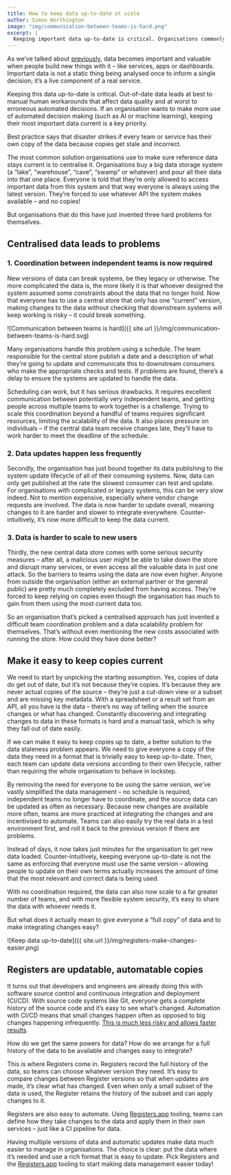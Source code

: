 ```yaml
---
title: How to keep data up‑to‑date at scale
author: Simon Worthington
image: "img/communication-between-teams-is-hard.png"
excerpt: |
  Keeping important data up-to-date is critical. Organisations commonly centralise their key data – but this creates three hard problems. In this post, we explore a better way of keeping data up-to-date that keeps data scalable and flexible.
---
```

As we’ve talked about [previously](https://registers.blog/solving-conundrums-of-spreadsheets-at-scale), data becomes important and valuable when people build new things with it – like services, apps or dashboards. Important data is not a static thing being analysed once to inform a single decision; it’s a live component of a real service.

Keeping this data up-to-date is critical. Out-of-date data leads at best to manual human workarounds that affect data quality and at worst to erroneous automated decisions. If an organisation wants to make more use of automated decision making (such as AI or machine learning), keeping their most important data current is a key priority.

Best practice says that disaster strikes if every team or service has their own copy of the data because copies get stale and incorrect.

The most common solution organisations use to make sure reference data stays current is to centralise it. Organisations buy a big data storage system (a “lake”, “warehouse”, “cave”, “swamp” or whatever) and pour all their data into that one place. Everyone is told that they’re only allowed to access important data from this system and that way everyone is always using the latest version. They’re forced to use whatever API the system makes available – and no copies!

But organisations that do this have just invented three hard problems for themselves.

## Centralised data leads to problems

### 1. Coordination between independent teams is now required

New versions of data can break systems, be they legacy or otherwise. The more complicated the data is, the more likely it is that whoever designed the system assumed some constraints about the data that no longer hold. Now that everyone has to use a central store that only has one “current” version, making changes to the data without checking that downstream systems will keep working is risky – it could break something.

![Communication between teams is hard]({{ site.url }}/img/communication-between-teams-is-hard.svg)

Many organisations handle this problem using a schedule. The team responsible for the central store publish a date and a description of what they’re going to update and communicate this to downstream consumers who make the appropriate checks and tests. If problems are found, there’s a delay to ensure the systems are updated to handle the data.

Scheduling can work, but it has serious drawbacks. It requires excellent communication between potentially very independent teams, and getting people across multiple teams to work together is a challenge. Trying to scale this coordination beyond a handful of teams requires significant resources, limiting the scalability of the data. It also places pressure on individuals – if the central data team receive changes late, they’ll have to work harder to meet the deadline of the schedule.

### 2. Data updates happen less frequently

Secondly, the organisation has just bound together its data publishing to the system update lifecycle of all of their consuming systems. Now, data can only get published at the rate the slowest consumer can test and update. For organisations with complicated or legacy systems, this can be very slow indeed. Not to mention expensive, especially where vendor change requests are involved. The data is now harder to update overall, meaning changes to it are harder and slower to integrate everywhere. Counter-intuitively, it’s now more difficult to keep the data current.

### 3. Data is harder to scale to new users

Thirdly, the new central data store comes with some serious security measures – after all, a malicious user might be able to take down the store and disrupt many services, or even access all the valuable data in just one attack. So the barriers to teams using the data are now even higher. Anyone from outside the organisation (either an external partner or the general public) are pretty much completely excluded from having access. They’re forced to keep relying on copies even though the organisation has much to gain from them using the most current data too.

So an organisation that’s picked a centralised approach has just invented a difficult team coordination problem and a data scalability problem for themselves. That’s without even mentioning the new costs associated with running the store. How could they have done better?

## Make it easy to keep copies current

We need to start by unpicking the starting assumption. Yes, copies of data do get out of date, but it’s not because they’re copies. It’s because they are never actual copies of the source – they’re just a cut-down view or a subset and are missing key metadata. With a spreadsheet or a result set from an API, all you have is the data – there’s no way of telling when the source changes or what has changed. Constantly discovering and integrating changes to data in these formats is hard and a manual task, which is why they fall out of date easily.

If we can make it easy to keep copies up to date, a better solution to the data staleness problem appears. We need to give everyone a copy of the data they need in a format that is trivially easy to keep up-to-date. Then, each team can update data versions according to their own lifecycle, rather than requiring the whole organisation to behave in lockstep.

By removing the need for everyone to be using the same version, we’ve vastly simplified the data management – no schedule is required, independent teams no longer have to coordinate, and the source data can be updated as often as necessary. Because new changes are available more often, teams are more practiced at integrating the changes and are incentivised to automate. Teams can also easily try the real data in a test environment first, and roll it back to the previous version if there are problems.

Instead of days, it now takes just minutes for the organisation to get new data loaded. Counter-intuitively, keeping everyone up-to-date is not the same as enforcing that everyone must use the same version – allowing people to update on their own terms actually increases the amount of time that the most relevant and correct data is being used.

With no coordination required, the data can also now scale to a far greater number of teams, and with more flexible system security, it’s easy to share the data with whoever needs it.

But what does it actually mean to give everyone a “full copy” of data and to make integrating changes easy?

![Keep data up-to-date]({{ site.url }}/img/registers-make-changes-easier.png)

## Registers are updatable, automatable copies

It turns out that developers and engineers are already doing this with software source control and continuous integration and deployment (CI/CD). With source code systems like Git, everyone gets a complete history of the source code and it’s easy to see what’s changed. Automation with CI/CD means that small changes happen often as opposed to big changes happening infrequently. [This is much less risky and allows faster results](https://books.google.co.uk/books?id=10xeDQAAQBAJ&pg=PT89).

How do we get the same powers for data? How do we arrange for a full history of the data to be available and changes easy to integrate?

This is where Registers come in. Registers record the full history of the data, so teams can choose whatever version they need. It’s easy to compare changes between Register versions so that when updates are made, it’s clear what has changed. Even when only a small subset of the data is used, the Register retains the history of the subset and can apply changes to it.

Registers are also easy to automate. Using [Registers.app](https://registers.app) tooling, teams can define how they take changes to the data and apply them in their own services – just like a CI pipeline for data.

Having multiple versions of data and automatic updates make data much easier to manage in organisations. The choice is clear: put the data where it’s needed and use a rich format that is easy to update. Pick Registers and the [Registers.app](https://registers.app) tooling to start making data management easier today!

